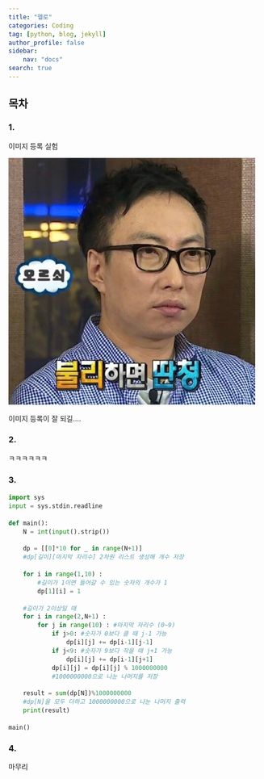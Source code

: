 ```yaml
---
title: "헬로"
categories: Coding
tag: [python, blog, jekyll]
author_profile: false
sidebar:
    nav: "docs"
search: true
---
```


## 목차

### 1.

이미지 등록 실험

![test](../assets/img/posts/2024-11-25-first/test.jpg)

이미지 등록이 잘 되길....

### 2.

ㅋㅋㅋㅋㅋㅋ



### 3.

```py
import sys
input = sys.stdin.readline

def main():
    N = int(input().strip())

    dp = [[0]*10 for _ in range(N+1)]
    #dp[길이][마지막 자리수] 2차원 리스트 생성해 개수 저장

    for i in range(1,10) : 
        #길이가 1이면 들어갈 수 있는 숫자의 개수가 1
        dp[1][i] = 1

    #길이가 2이상일 때
    for i in range(2,N+1) :
        for j in range(10) : #마지막 자리수 (0~9)
            if j>0: #숫자가 0보다 클 때 j-1 가능
                dp[i][j] += dp[i-1][j-1]  
            if j<9: #숫자가 9보다 작을 때 j+1 가능
                dp[i][j] += dp[i-1][j+1]
            dp[i][j] = dp[i][j] % 1000000000 
            #1000000000으로 나눈 나머지를 저장
    
    result = sum(dp[N])%1000000000 
    #dp[N]을 모두 더하고 1000000000으로 나눈 나머지 출력
    print(result)

main()
```


### 4.

마무리
